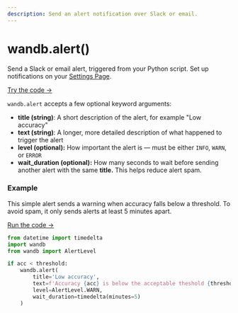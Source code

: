 ```yaml
---
description: Send an alert notification over Slack or email.
---
```


# wandb.alert\(\)

Send a Slack or email alert, triggered from your Python script. Set up notifications on your [Settings Page](../app/features/alerts.md#user-level-alerts).

[Try the code →](http://tiny.cc/wb-alerts)

`wandb.alert` accepts a few optional keyword arguments:

* **title \(string\)**: A short description of the alert, for example "Low accuracy"
* **text \(string\)**: A longer, more detailed description of what happened to trigger the alert
* **level \(optional\):** How important the alert is — must be either `INFO`, `WARN`, or `ERROR`
* **wait\_duration \(optional\):** How many seconds to wait before sending another alert with the same **title.** This helps reduce alert spam.

### Example

This simple alert sends a warning when accuracy falls below a threshold. To avoid spam, it only sends alerts at least 5 minutes apart.

[Run the code →](http://tiny.cc/wb-alerts)

```python
from datetime import timedelta
import wandb
from wandb import AlertLevel

if acc < threshold:
    wandb.alert(
        title='Low accuracy', 
        text=f'Accuracy {acc} is below the acceptable theshold {threshold}',
        level=AlertLevel.WARN,
        wait_duration=timedelta(minutes=5)
    )
```

